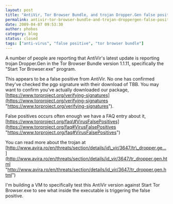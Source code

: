 ```yaml
---
layout: post
title: "AntiVir, Tor Browser Bundle, and trojan Dropper.Gen false positive"
permalink: antivir-tor-browser-bundle-and-trojan-droppergen-false-positive
date: 2009-04-07 09:53:30
author: phobos
category: blog
status: closed
tags: ["anti-virus", "false positive", "tor browser bundle"]
---
```


A number of people are reporting that AntiVir's latest update is reporting trojan Dropper.Gen in the Tor Browser Bundle version 1.1.11, specifically the "Start Tor Browser.exe" program.

This appears to be a false positive from AntiVir. No one has confirmed they've checked the pgp signature with their download of TBB. You may want to confirm you've actually downloaded our package, [https://www.torproject.org/verifying-signatures](https://www.torproject.org/verifying-signatures "https://www.torproject.org/verifying-signatures").

False positives occurs often enough we have a FAQ entry about it, [https://www.torproject.org/faq\#VirusFalsePositives](https://www.torproject.org/faq#VirusFalsePositives "https://www.torproject.org/faq#VirusFalsePositives")

You can read more about the trojan at [http://www.avira.ro/en/threats/section/details/id\_vir/3647/tr\_dropper.ge...](http://www.avira.ro/en/threats/section/details/id_vir/3647/tr_dropper.gen.html "http://www.avira.ro/en/threats/section/details/id_vir/3647/tr_dropper.gen.html")

I'm building a VM to specifically test this AntiVir version against Start Tor Browser.exe to see what inside the executable is triggering the false positive.
